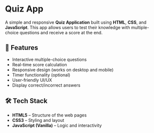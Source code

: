 # Quiz App

A simple and responsive **Quiz Application** built using **HTML**, **CSS**, and **JavaScript**. This app allows users to test their knowledge with multiple-choice questions and receive a score at the end.

## 🚀 Features

- Interactive multiple-choice questions
- Real-time score calculation
- Responsive design (works on desktop and mobile)
- Timer functionality (optional)
- User-friendly UI/UX
- Display correct/incorrect answers

## 🛠️ Tech Stack

- **HTML5** – Structure of the web pages
- **CSS3** – Styling and layout
- **JavaScript (Vanilla)** – Logic and interactivity


